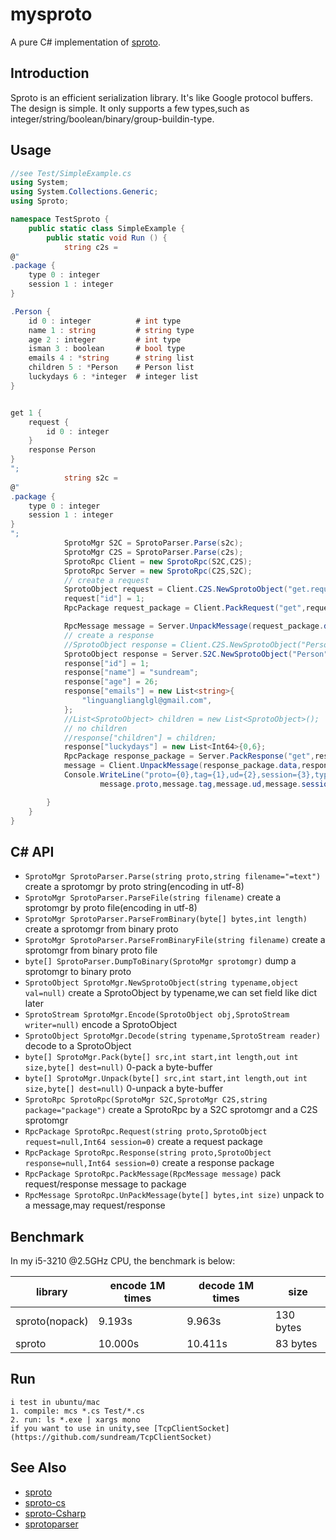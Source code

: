 mysproto
========

A pure C# implementation of [sproto](https://github.com/cloudwu/sproto).

## Introduction
Sproto is an efficient serialization library. It's like Google protocol buffers.
The design is simple. It only supports a few types,such as integer/string/boolean/binary/group-buildin-type.

## Usage
```c#
//see Test/SimpleExample.cs
using System;
using System.Collections.Generic;
using Sproto;

namespace TestSproto {
	public static class SimpleExample {
		public static void Run () {
			string c2s =
@"
.package {
	type 0 : integer
	session 1 : integer
}

.Person {
	id 0 : integer			# int type
	name 1 : string			# string type
	age 2 : integer			# int type
	isman 3 : boolean		# bool type
	emails 4 : *string		# string list
	children 5 : *Person	# Person list
	luckydays 6 : *integer  # integer list
}


get 1 {
	request {
		id 0 : integer
	}
	response Person
}
";
			string s2c =
@"
.package {
	type 0 : integer
	session 1 : integer
}
";
			SprotoMgr S2C = SprotoParser.Parse(s2c);
			SprotoMgr C2S = SprotoParser.Parse(c2s);
			SprotoRpc Client = new SprotoRpc(S2C,C2S);
			SprotoRpc Server = new SprotoRpc(C2S,S2C);
			// create a request
			SprotoObject request = Client.C2S.NewSprotoObject("get.request");
			request["id"] = 1;
			RpcPackage request_package = Client.PackRequest("get",request,1);

			RpcMessage message = Server.UnpackMessage(request_package.data,request_package.size);
			// create a response
			//SprotoObject response = Client.C2S.NewSprotoObject("Person");
			SprotoObject response = Server.S2C.NewSprotoObject("Person");
			response["id"] = 1;
			response["name"] = "sundream";
			response["age"] = 26;
			response["emails"] = new List<string>{
				"linguanglianglgl@gmail.com",
			};
			//List<SprotoObject> children = new List<SprotoObject>();
			// no children
			//response["children"] = children;
			response["luckydays"] = new List<Int64>{0,6};
			RpcPackage response_package = Server.PackResponse("get",response,1);
			message = Client.UnpackMessage(response_package.data,response_package.size);
			Console.WriteLine("proto={0},tag={1},ud={2},session={3},type={4},request={5},response={6}",
					message.proto,message.tag,message.ud,message.session,message.type,message.request,message.response);

		}
	}
}
```

## C# API
* `SprotoMgr SprotoParser.Parse(string proto,string filename="=text")` create a sprotomgr by proto string(encoding in utf-8)
* `SprotoMgr SprotoParser.ParseFile(string filename)` create a sprotomgr by proto file(encoding in utf-8)
* `SprotoMgr SprotoParser.ParseFromBinary(byte[] bytes,int length)` create a sprotomgr from binary proto
* `SprotoMgr SprotoParser.ParseFromBinaryFile(string filename)` create a sprotomgr from binary proto file
* `byte[] SprotoParser.DumpToBinary(SprotoMgr sprotomgr)` dump a sprotomgr to binary proto
* `SprotoObject SprotoMgr.NewSprotoObject(string typename,object val=null)` create a SprotoObject by typename,we can set field like dict later
* `SprotoStream SprotoMgr.Encode(SprotoObject obj,SprotoStream writer=null)` encode a SprotoObject
* `SprotoObject SprotoMgr.Decode(string typename,SprotoStream reader)` decode to a SprotoObject
* `byte[] SprotoMgr.Pack(byte[] src,int start,int length,out int size,byte[] dest=null)` 0-pack a byte-buffer
* `byte[] SprotoMgr.Unpack(byte[] src,int start,int length,out int size,byte[] dest=null)` 0-unpack a byte-buffer
* `SprotoRpc SprotoRpc(SprotoMgr S2C,SprotoMgr C2S,string package="package")` create a SprotoRpc by a S2C sprotomgr and a C2S sprotomgr
* `RpcPackage SprotoRpc.Request(string proto,SprotoObject request=null,Int64 session=0)` create a request package
* `RpcPackage SprotoRpc.Response(string proto,SprotoObject response=null,Int64 session=0)` create a response package
* `RpcPackage SprotoRpc.PackMessage(RpcMessage message)` pack request/response message to package
* `RpcMessage SprotoRpc.UnPackMessage(byte[] bytes,int size)` unpack to a message,may request/response

## Benchmark
In my i5-3210 @2.5GHz CPU, the benchmark is below:

|library         | encode 1M times | decode 1M times | size
|----------------| --------------- | --------------- | ----
|sproto(nopack)  | 9.193s          | 9.963s          | 130 bytes
|sproto          | 10.000s         | 10.411s         | 83 bytes

## Run
```
i test in ubuntu/mac
1. compile: mcs *.cs Test/*.cs
2. run: ls *.exe | xargs mono
if you want to use in unity,see [TcpClientSocket](https://github.com/sundream/TcpClientSocket)
```

## See Also
* [sproto](https://github.com/cloudwu/sproto)
* [sproto-cs](https://github.com/jintiao/sproto-cs)
* [sproto-Csharp](https://github.com/lvzixun/sproto-Csharp)
* [sprotoparser](https://github.com/spin6lock/yapsp)
